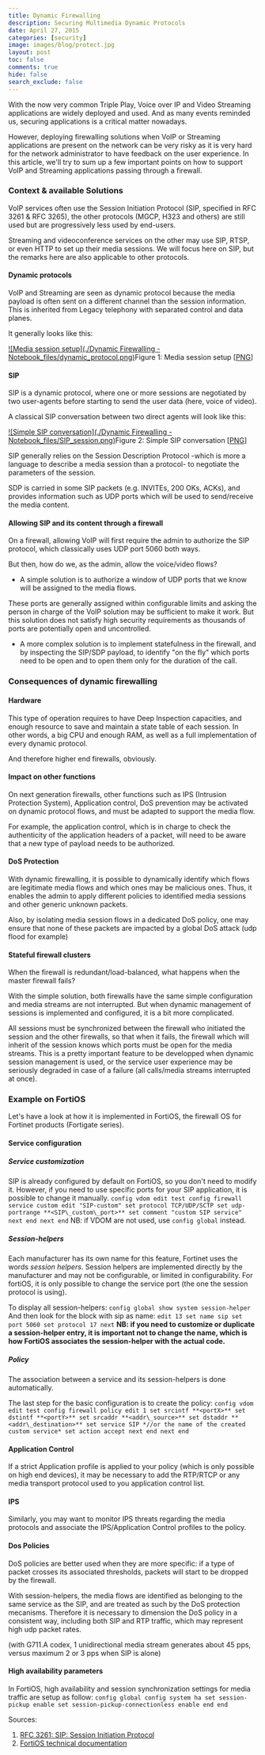 ```yaml
---
title: Dynamic Firewalling
description: Securing Multimedia Dynamic Protocols
date: April 27, 2015
categories: [security]
image: images/blog/protect.jpg
layout: post
toc: false
comments: true
hide: false
search_exclude: false
---
```





With the now very common Triple Play, Voice over IP and Video Streaming applications are widely deployed and used. And as many events reminded us, securing applications is a critical matter nowadays.
  

However, deploying firewalling solutions when VoIP or Streaming applications are present on the network can be very risky as it is very hard for the network administrator to have feedback on the user experience.
In this article, we'll try to sum up a few important points on how to support VoIP and Streaming applications passing through a firewall.

### Context & available Solutions

VoIP services often use the Session Initiation Protocol (SIP, specified in RFC 3261 & RFC 3265), the other protocols (MGCP, H323 and others) are still used but are progressively less used by end-users.
  

Streaming and videoconference services on the other may use SIP, RTSP, or even HTTP to set up their media sessions. We will focus here on SIP, but the remarks here are also applicable to other protocols.

#### Dynamic protocols

VoIP and Streaming are seen as dynamic protocol because the media payload is often sent on a different channel than the session information. 
This is inherited from Legacy telephony with separated control and data planes.
  

It generally looks like this:

[![Media session setup](./Dynamic Firewalling - Notebook_files/dynamic_protocol.png)](http://couble.ovh/figures/dynamic_protocol.png)Figure 1: Media session setup [[PNG](http://couble.ovh/figures/dynamic_protocol.png)]
#### SIP

SIP is a dynamic protocol, where one or more sessions are negotiated by two user-agents before starting to send the user data (here, voice of video).
  

A classical SIP conversation between two direct agents will look like this:

[![Simple SIP conversation](./Dynamic Firewalling - Notebook_files/SIP_session.png)](http://couble.ovh/figures/SIP_session.png)Figure 2: Simple SIP conversation [[PNG](http://couble.ovh/figures/SIP_session.png)]

SIP generally relies on the Session Description Protocol -which is more a language to describe a media session than a protocol- to negotiate the parameters of the session.
  

SDP is carried in some SIP packets (e.g. INVITEs, 200 OKs, ACKs), and provides information such as UDP ports which will be used to send/receive the media content.

#### Allowing SIP and its content through a firewall

On a firewall, allowing VoIP will first require the admin to authorize the SIP protocol, which classically uses UDP port 5060 both ways.
  

But then, how do we, as the admin, allow the voice/video flows?

* A simple solution is to authorize a window of UDP ports that we know will be assigned to the media flows.
   

 These ports are generally assigned within configurable limits and asking the person in charge of the VoIP solution may be sufficient to make it work.
 But this solution does not satisfy high security requirements as thousands of ports are potentially open and uncontrolled.
* A more complex solution is to implement statefulness in the firewall, and by inspecting the SIP/SDP payload, to identify "on the fly" which ports need to be open and to open them only for the duration of the call.

### Consequences of dynamic firewalling

#### Hardware

This type of operation requires to have Deep Inspection capacities, and enough resource to save and maintain a state table of each session. 
In other words, a big CPU and enough RAM, as well as a full implementation of every dynamic protocol.
  

And therefore higher end firewalls, obviously.

#### Impact on other functions

On next generation firewalls, other functions such as IPS (Intrusion Protection System), Application control, DoS prevention may be activated on dynamic protocol flows, and must be adapted to support the media flow.
  

For example, the application control, which is in charge to check the authenticity of the application headers of a packet, will need to be aware that a new type of payload needs to be authorized.

#### DoS Protection

With dynamic firewalling, it is possible to dynamically identify which flows are legitimate media flows and which ones may be malicious ones. 
Thus, it enables the admin to apply different policies to identified media sessions and other generic unknown packets. 
  
Also, by isolating media session flows in a dedicated DoS policy, one may ensure that none of these packets are impacted by a global DoS attack (udp flood for example)

#### Stateful firewall clusters

When the firewall is redundant/load-balanced, what happens when the master firewall fails?
  

With the simple solution, both firewalls have the same simple configuration and media streams are not interrupted.
But when dynamic management of sessions is implemented and configured, it is a bit more complicated.
  

All sessions must be synchronized between the firewall who initiated the session and the other firewalls, so that when it fails, the firewall which will inherit of the session knows which ports must be open for the media streams.
This is a pretty important feature to be developped when dynamic session management is used, or the service user experience may be seriously degraded in case of a failure (all calls/media streams interrupted at once).

### Example on FortiOS

Let's have a look at how it is implemented in FortiOS, the firewall OS for Fortinet products (Fortigate series).

#### Service configuration

##### Service customization

SIP is already configured by default on FortiOS, so you don't need to modify it. However, if you need to use specific ports for your SIP application, it is possible to change it manually.
`config vdom
 edit test
 config firewall service custom
 edit "SIP-custom"
 set protocol TCP/UDP/SCTP
 set udp-portrange **<SIP\_custom\_port>**
 set comment "custom SIP service"
 next
 end
 next
end`
NB: if VDOM are not used, use `config global` instead.

##### Session-helpers

Each manufacturer has its own name for this feature, Fortinet uses the words *session helpers*.
Session helpers are implemented directly by the manufacturer and may not be configurable, or limited in configurability.
For fortiOS, it is only possible to change the service port (the one the session protocol is using).
  

To display all session-helpers:
`config global
 show system session-helper`
And then look for the block with sip as name:
 `edit 13
 set name sip
 set port 5060
 set protocol 17
 next`
**NB: if you need to customize or duplicate a session-helper entry, it is important not to change the name, which is how FortiOS associates the session-helper with the actual code.**

##### Policy

The association between a service and its session-helpers is done automatically.
  

The last step for the basic configuration is to create the policy:
`config vdom
 edit test
 config firewall policy
 edit 1
 set srcintf **<portX>**
 set dstintf **<portY>**
 set srcaddr **<addr\_source>**
 set dstaddr **<addr\_destination>**
 set service SIP *//or the name of the created custom service*
 set action accept
 next
 end
 next
end`

#### Application Control

If a strict Application profile is applied to your policy (which is only possible on high end devices), it may be necessary to add the RTP/RTCP or any media transport protocol used to you application control list.

#### IPS

Similarly, you may want to monitor IPS threats regarding the media protocols and associate the IPS/Application Control profiles to the policy.

#### Dos Policies

DoS policies are better used when they are more specific: if a type of packet crosses its associated thresholds, packets will start to be dropped by the firewall.
  

With session-helpers, the media flows are identified as belonging to the same service as the SIP, and are treated as such by the DoS protection mecanisms.
Therefore it is necessary to dimension the DoS policy in a consistent way, including both SIP and RTP traffic, which may represent high udp packet rates.
  

(with G711.A codex, 1 unidirectional media stream generates about 45 pps, versus maximum 2 or 3 pps when SIP is alone)

#### High availability parameters

In FortiOS, high availability and session synchronization settings for media traffic are setup as follow:
`config global
 config system ha
 set session-pickup enable
 set session-pickup-connectionless enable
 end
end`

Sources:

1. [RFC 3261: SIP: Session Initiation Protocol](https://www.ietf.org/rfc/rfc3261.txt)
2. [FortiOS technical documentation](http://docs.fortinet.com/)

